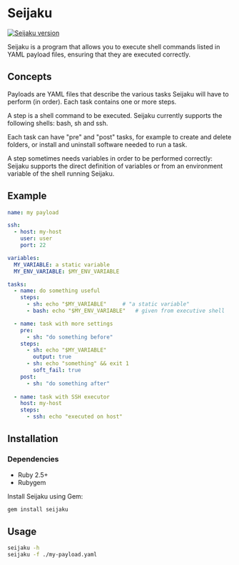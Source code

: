 # Seijaku

[![Seijaku version](https://badge.fury.io/rb/seijaku.svg)](https://badge.fury.io/rb/seijaku)

Seijaku is a program that allows you to execute shell commands listed in YAML payload files, ensuring that they are executed correctly.

## Concepts

Payloads are YAML files that describe the various tasks Seijaku will have to perform (in order). Each task contains one or more steps.

A step is a shell command to be executed. Seijaku currently supports the following shells: bash, sh and ssh.

Each task can have "pre" and "post" tasks, for example to create and delete folders, or install and uninstall software needed to run a task.

A step sometimes needs variables in order to be performed correctly: Seijaku supports the direct definition of variables or from an environment variable of the shell running Seijaku.

## Example

```yaml
name: my payload

ssh:
  - host: my-host
    user: user
    port: 22

variables:
  MY_VARIABLE: a static variable
  MY_ENV_VARIABLE: $MY_ENV_VARIABLE

tasks:
  - name: do something useful
    steps:
      - sh: echo "$MY_VARIABLE"		# "a static variable"
      - bash: echo "$MY_ENV_VARIABLE"	# given from executive shell

  - name: task with more settings
    pre:
      - sh: "do something before"
    steps:
      - sh: echo "$MY_VARIABLE"
        output: true
      - sh: echo "something" && exit 1
        soft_fail: true
    post:
      - sh: "do something after"
  
  - name: task with SSH executor
    host: my-host
    steps:
      - ssh: echo "executed on host"
```

## Installation

### Dependencies

* Ruby 2.5+
* Rubygem

Install Seijaku using Gem:

```bash
gem install seijaku
```

## Usage

```bash
seijaku -h
seijaku -f ./my-payload.yaml
```
